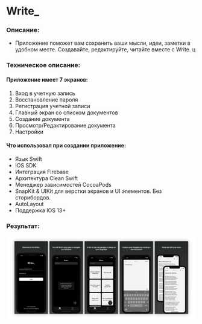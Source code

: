 
# Write_

### Описание:
- Приложение поможет вам сохранить ваши мысли, идеи, заметки в удобном месте. Создавайте, редактируйте, читайте вместе с Write. 
ц

### Техническое описание: 
#### Приложение имеет 7 экранов:
1. Вход в учетную запись
2. Восстановление пароля
3. Регистрация учетной записи
4. Главный экран со списком документов
5. Cоздание документа
6. Просмотр/Редактирование документа
7. Настройки

#### Что использовал при создании приложение:
- Язык Swift
- IOS SDK
- Интеграция Firebase
- Архитектура Сlean Swift
- Менеджер зависимостей СocoaPods
- SnapKit & UIKit для верстки экранов и UI элементов. Без сторибордов.
- AutoLayout
- Поддержка IOS 13+




### Результат:
![alt text](https://github.com/m-niyazov/Write/blob/35f1119cb92a3bc3d0c2796d2d73f88cbded5a36/Write/Resources/write-presentation-image.png)
